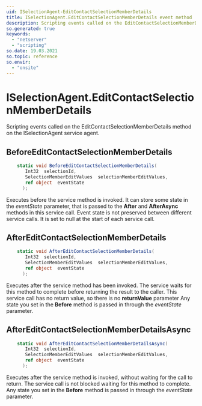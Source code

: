 ```yaml
---
uid: ISelectionAgent-EditContactSelectionMemberDetails
title: ISelectionAgent.EditContactSelectionMemberDetails event method
description: Scripting events called on the EditContactSelectionMemberDetails method on the ISelectionAgent service agent.
so.generated: true
keywords:
  - "netserver"
  - "scripting"
so.date: 19.03.2021
so.topic: reference
so.envir:
  - "onsite"
---
```

# ISelectionAgent.EditContactSelectionMemberDetails

Scripting events called on the <see cref='M:SuperOffice.CRM.Services.ISelectionAgent.EditContactSelectionMemberDetails'>EditContactSelectionMemberDetails</see> method on the <see cref='ISelectionAgent'>ISelectionAgent</see>  service agent.

## BeforeEditContactSelectionMemberDetails
```cs
    static void BeforeEditContactSelectionMemberDetails(
       Int32  selectionId,
       SelectionMemberEditValues  selectionMemberEditValues,
       ref object  eventState
      );
```
Executes before the service method is invoked.
It can store some state in the *eventState* parameter, that is passed to the **After** and **AfterAsync** methods in this service call.
Event state is not preserved between different service calls. It is set to null at the start of each service call.
## AfterEditContactSelectionMemberDetails
```cs
    static void AfterEditContactSelectionMemberDetails(
       Int32  selectionId,
       SelectionMemberEditValues  selectionMemberEditValues,
       ref object  eventState
      );
```
Executes after the service method has been invoked. The service waits for this method to complete before returning the result to the caller.
This service call has no return value, so there is no **returnValue** parameter
Any state you set in the **Before** method is passed in through the *eventState* parameter.
## AfterEditContactSelectionMemberDetailsAsync
```cs
    static void AfterEditContactSelectionMemberDetailsAsync(
       Int32  selectionId,
       SelectionMemberEditValues  selectionMemberEditValues,
       ref object  eventState
      );
```
Executes after the service method is invoked, without waiting for the call to return.
The service call is not blocked waiting for this method to complete.
Any state you set in the **Before** method is passed in through the *eventState* parameter.

